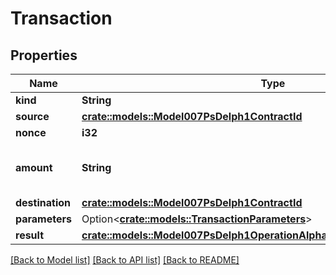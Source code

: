 # Transaction

## Properties

Name | Type | Description | Notes
------------ | ------------- | ------------- | -------------
**kind** | **String** |  | 
**source** | [**crate::models::Model007PsDelph1ContractId**](007-PsDELPH1.contract_id.md) |  | 
**nonce** | **i32** |  | 
**amount** | **String** | Decimal representation of a positive big number | 
**destination** | [**crate::models::Model007PsDelph1ContractId**](007-PsDELPH1.contract_id.md) |  | 
**parameters** | Option<[**crate::models::TransactionParameters**](Transaction_parameters.md)> |  | [optional]
**result** | [**crate::models::Model007PsDelph1OperationAlphaOperationResultTransaction**](007-PsDELPH1.operation.alpha.operation_result.transaction.md) |  | 

[[Back to Model list]](../README.md#documentation-for-models) [[Back to API list]](../README.md#documentation-for-api-endpoints) [[Back to README]](../README.md)


